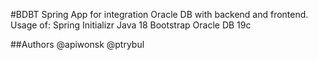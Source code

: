 #BDBT Spring App for integration Oracle DB with backend and frontend.
Usage of:
    Spring Initializr
    Java 18
    Bootstrap
    Oracle DB 19c

##Authors
 @apiwonsk @ptrybul
